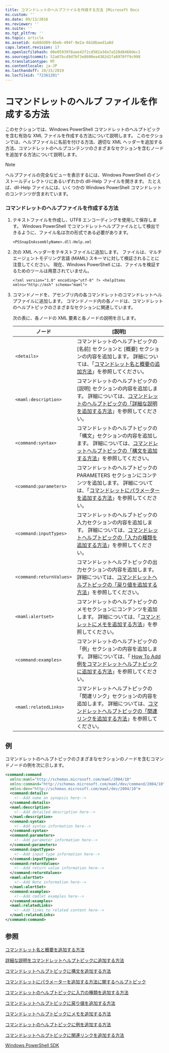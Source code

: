 ```yaml
---
title: コマンドレットのヘルプファイルを作成する方法 |Microsoft Docs
ms.custom: ''
ms.date: 09/13/2016
ms.reviewer: ''
ms.suite: ''
ms.tgt_pltfrm: ''
ms.topic: article
ms.assetid: 4a88dd89-6beb-494f-9e2a-6b10baed1a8d
caps.latest.revision: 17
ms.openlocfilehash: 08e05939f8aee42f2cd502a3da7a528d8460dec1
ms.sourcegitcommit: 52a67bcd9d7bf3e8600ea4302d1fa8970ff9c998
ms.translationtype: MT
ms.contentlocale: ja-JP
ms.lasthandoff: 10/15/2019
ms.locfileid: "72361201"
---
```

# <a name="how-to-create-the-cmdlet-help-file"></a>コマンドレットのヘルプ ファイルを作成する方法

このセクションでは、Windows PowerShell コマンドレットのヘルプトピックを含む有効な XML ファイルを作成する方法について説明します。 このセクションでは、ヘルプファイルに名前を付ける方法、適切な XML ヘッダーを追加する方法、コマンドレットのヘルプコンテンツのさまざまなセクションを含むノードを追加する方法について説明します。

> [!NOTE]
> ヘルプファイルの完全なビューを表示するには、Windows PowerShell のインストールディレクトリにあるいずれかの dll-Help ファイルを開きます。 たとえば、dll-Help ファイルには、いくつかの Windows PowerShell コマンドレットのコンテンツが含まれています。

### <a name="how-to-create-a-cmdlet-help-file"></a>コマンドレットのヘルプファイルを作成する方法

1. テキストファイルを作成し、UTF8 エンコーディングを使用して保存します。 Windows PowerShell でコマンドレットヘルプファイルとして検出できるように、ファイル名は次の形式である必要があります。

   `<PSSnapInAssemblyName>.dll-Help.xml`

2. 次の XML ヘッダーをテキストファイルに追加します。 ファイルは、マルチエージェントモデリング言語 (MAML) スキーマに対して検証されることに注意してください。 現在、Windows PowerShell には、ファイルを検証するためのツールは用意されていません。

   `<?xml version="1.0" encoding="utf-8" ?> <helpItems xmlns="http://msh" schema="maml">`

3. コマンドノードを、アセンブリ内の各コマンドレットのコマンドレットヘルプファイルに追加します。 コマンドノード内の各ノードは、コマンドレットのヘルプトピックのさまざまなセクションに関連しています。

   次の表に、各ノードの XML 要素と各ノードの説明を示します。

   |ノード|[説明]|
   |----------|-----------------|
   |`<details>`|コマンドレットのヘルプトピックの [名前] セクションと [概要] セクションの内容を追加します。 詳細については、「[コマンドレット名と概要の追加方法](./how-to-add-the-cmdlet-name-and-synopsis-to-a-cmdlet-help-topic.md)」を参照してください。|
   |`<maml:description>`|コマンドレットのヘルプトピックの [説明] セクションの内容を追加します。 詳細については、[コマンドレットのヘルプトピックの「詳細な説明を追加する方法](./how-to-add-a-cmdlet-description.md)」を参照してください。|
   |`<command:syntax>`|コマンドレットのヘルプトピックの「構文」セクションの内容を追加します。 詳細については、[コマンドレットヘルプトピックの「構文を追加する方法](./how-to-add-syntax-to-a-cmdlet-help-topic.md)」を参照してください。|
   |`<command:parameters>`|コマンドレットのヘルプトピックの PARAMETERS セクションにコンテンツを追加します。 詳細については、「[コマンドレットにパラメーターを追加する方法](./how-to-add-parameter-information.md)」を参照してください。|
   |`<command:inputTypes>`|コマンドレットのヘルプトピックの入力セクションの内容を追加します。 詳細については、[コマンドレットヘルプトピックの「入力の種類を追加する方法](./how-to-add-input-types-to-a-cmdlet-help-topic.md)」を参照してください。|
   |`<command:returnValues>`|コマンドレットヘルプトピックの出力セクションの内容を追加します。 詳細については、[コマンドレットヘルプトピックの「戻り値を追加する方法](./how-to-add-return-values-to-a-cmdlet-help-topic.md)」を参照してください。|
   |`<maml:alertset>`|コマンドレットのヘルプトピックのメモセクションにコンテンツを追加します。 詳細については、「[コマンドレットにメモを追加する方法](./how-to-add-notes-to-a-cmdlet-help-topic.md)」を参照してください。|
   |`<command:examples>`|コマンドレットのヘルプトピックの「例」セクションの内容を追加します。 詳細については、「 [How To Add 例をコマンドレットヘルプトピックに追加する方法](./how-to-add-examples-to-a-cmdlet-help-topic.md)」を参照してください。|
   |`<maml:relatedLinks>`|コマンドレットヘルプトピックの「関連リンク」セクションの内容を追加します。 詳細については、[コマンドレットヘルプトピックの「関連リンクを追加する方法](./how-to-add-related-links-to-a-cmdlet-help-topic.md)」を参照してください。|

## <a name="example"></a>例

 コマンドレットのヘルプトピックのさまざまなセクションのノードを含むコマンドノードの例を次に示します。

```xml
<command:command
  xmlns:maml="http://schemas.microsoft.com/maml/2004/10"
  xmlns:command="http://schemas.microsoft.com/maml/dev/command/2004/10"
  xmlns:dev="http://schemas.microsoft.com/maml/dev/2004/10">
  <command:details>
    <!--Add name an synopsis here-->
  </command:details>
  <maml:description>
    <!--Add detailed description here-->
  </maml:description>
  <command:syntax>
    <!--Add syntax information here-->
  </command:syntax>
  <command:parameters>
    <!--Add parameter information here-->
  </command:parameters>
  <command:inputTypes>
    <!--Add input type information here-->
  </command:inputTypes>
  <command:returnValues>
    <!--Add return value information here-->
  </command:returnValues>
  <maml:alertSet>
    <!--Add Note information here-->
  </maml:alertSet>
  <command:examples>
    <!--Add cmdlet examples here-->
  </command:examples>
  <maml:relatedLinks>
    <!--Add links to related content here-->
  </maml:relatedLinks>
</command:command>
```

## <a name="see-also"></a>参照

 [コマンドレット名と概要を追加する方法](./how-to-add-the-cmdlet-name-and-synopsis-to-a-cmdlet-help-topic.md)

 [詳細な説明をコマンドレットヘルプトピックに追加する方法](./how-to-add-a-cmdlet-description.md)

 [コマンドレットヘルプトピックに構文を追加する方法](./how-to-add-syntax-to-a-cmdlet-help-topic.md)

 [コマンドレットにパラメーターを追加する方法に関するヘルプトピック](./how-to-add-parameter-information.md)

 [コマンドレットのヘルプトピックに入力の種類を追加する方法](./how-to-add-input-types-to-a-cmdlet-help-topic.md)

 [コマンドレットヘルプトピックに戻り値を追加する方法](./how-to-add-return-values-to-a-cmdlet-help-topic.md)

 [コマンドレットヘルプトピックにメモを追加する方法](./how-to-add-notes-to-a-cmdlet-help-topic.md)

 [コマンドレットのヘルプトピックに例を追加する方法](./how-to-add-examples-to-a-cmdlet-help-topic.md)

 [コマンドレットヘルプトピックに関連リンクを追加する方法](./how-to-add-related-links-to-a-cmdlet-help-topic.md)

 [Windows PowerShell SDK](../windows-powershell-reference.md)
